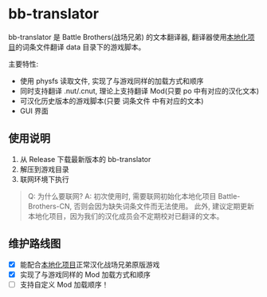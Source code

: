 # bb-translator
bb-translator 是 Battle Brothers(战场兄弟) 的文本翻译器, 翻译器使用[本地化项目](https://github.com/shabbywu/Battle-Brothers-CN)的词条文件翻译 data 目录下的游戏脚本。


主要特性:
- 使用 physfs 读取文件, 实现了与游戏同样的加载方式和顺序
- 同时支持翻译 .nut/.cnut, 理论上支持翻译 Mod(只要 po 中有对应的汉化文本)
- 可汉化历史版本的游戏脚本(只要 词条文件 中有对应的文本)
- GUI 界面

## 使用说明
1. 从 Release 下载最新版本的 bb-translator
2. 解压到游戏目录
3. 联网环境下执行

> Q: 为什么要联网?
> A: 初次使用时, 需要联网初始化本地化项目 Battle-Brothers-CN, 否则会因为缺失词条文件而无法使用。
> 此外, 建议定期更新本地化项目，因为我们的汉化成员会不定期校对已翻译的文本。

## 维护路线图
- [x] 能配合[本地化项目](https://github.com/shabbywu/Battle-Brothers-CN)正常汉化战场兄弟原版游戏
- [x] 实现了与游戏同样的 Mod 加载方式和顺序
- [ ] 支持自定义 Mod 加载顺序！
